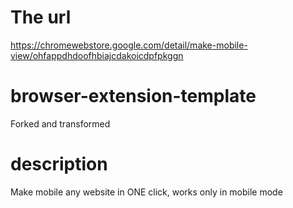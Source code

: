 # The url
https://chromewebstore.google.com/detail/make-mobile-view/ohfappdhdoofhbiajcdakoicdpfpkggn

# browser-extension-template

Forked and transformed

# description

Make mobile any website in ONE click, works only in mobile mode
